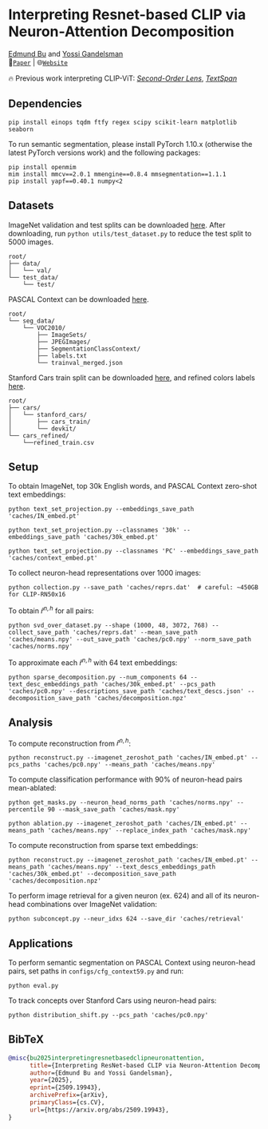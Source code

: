 # Interpreting Resnet-based CLIP via Neuron-Attention Decomposition 
[Edmund Bu](https://www.linkedin.com/in/edmund-bu/) and [Yossi Gandelsman](https://yossigandelsman.github.io/) \
📜[`Paper`](https://arxiv.org/abs/2509.19943) | 🌐[`Website`](https://edmundbu.github.io/clip-neur-attn/)

🔥 Previous work interpreting CLIP-ViT: [*Second-Order Lens*](https://yossigandelsman.github.io/clip_neurons/), [*TextSpan*](https://yossigandelsman.github.io/clip_decomposition/index.html)

## Dependencies

```setup
pip install einops tqdm ftfy regex scipy scikit-learn matplotlib seaborn
```

To run semantic segmentation, please install PyTorch 1.10.x (otherwise the latest PyTorch versions work) and the following packages:

```setup
pip install openmim
mim install mmcv==2.0.1 mmengine==0.8.4 mmsegmentation==1.1.1
pip install yapf==0.40.1 numpy<2
```

## Datasets

ImageNet validation and test splits can be downloaded [here](https://image-net.org/). After downloading, run ```python utils/test_dataset.py``` to reduce the test split to 5000 images.  
```ImageNet
root/
├── data/
│   └── val/
└── test_data/
    └── test/
```

PASCAL Context can be downloaded [here](https://cs.stanford.edu/~roozbeh/pascal-context/).
```Context
root/
└── seg_data/
    └── VOC2010/
        ├── ImageSets/
        ├── JPEGImages/
        ├── SegmentationClassContext/
        ├── labels.txt
        └── trainval_merged.json
```

Stanford Cars train split can be downloaded [here](https://www.kaggle.com/datasets/eduardo4jesus/stanford-cars-dataset), and refined colors labels [here](https://github.com/morrisfl/stanford_cars_refined).
```Cars
root/
├── cars/
│   └── stanford_cars/
│       ├── cars_train/
│       └── devkit/
└── cars_refined/
    └──refined_train.csv
```

## Setup

To obtain ImageNet, top 30k English words, and PASCAL Context zero-shot text embeddings:
```embeddings
python text_set_projection.py --embeddings_save_path 'caches/IN_embed.pt'

python text_set_projection.py --classnames '30k' --embeddings_save_path 'caches/30k_embed.pt'

python text_set_projection.py --classnames 'PC' --embeddings_save_path 'caches/context_embed.pt'
```

To collect neuron-head representations over 1000 images:
```collect
python collection.py --save_path 'caches/reprs.dat'  # careful: ~450GB for CLIP-RN50x16
```

To obtain $\hat{r}^{n,h}$ for all pairs:
```svd
python svd_over_dataset.py --shape (1000, 48, 3072, 768) --collect_save_path 'caches/reprs.dat' --mean_save_path 'caches/means.npy' --out_save_path 'caches/pc0.npy' --norm_save_path 'caches/norms.npy'
```

To approximate each $\hat{r}^{n, h}$ with 64 text embeddings:
```
python sparse_decomposition.py --num_components 64 --text_desc_embeddings_path 'caches/30k_embed.pt' --pcs_path 'caches/pc0.npy' --descriptions_save_path 'caches/text_descs.json' --decomposition_save_path 'caches/decomposition.npz'
```

## Analysis

To compute reconstruction from $\hat{r}^{n, h}$:
```reconstruct
python reconstruct.py --imagenet_zeroshot_path 'caches/IN_embed.pt' --pcs_paths 'caches/pc0.npy' --means_path 'caches/means.npy'
```

To compute classification performance with 90\% of neuron-head pairs mean-ablated:
```ablation
python get_masks.py --neuron_head_norms_path 'caches/norms.npy' --percentile 90 --mask_save_path 'caches/mask.npy'

python ablation.py --imagenet_zeroshot_path 'caches/IN_embed.pt' --means_path 'caches/means.npy' --replace_index_path 'caches/mask.npy'
```

To compute reconstruction from sparse text embeddings:
```sparse
python reconstruct.py --imagenet_zeroshot_path 'caches/IN_embed.pt' --means_path 'caches/means.npy' --text_descs_embeddings_path 'caches/30k_embed.pt' --decomposition_save_path 'caches/decomposition.npz'
```

To perform image retrieval for a given neuron (ex. 624) and all of its neuron-head combinations over ImageNet validation:
```retrieval
python subconcept.py --neur_idxs 624 --save_dir 'caches/retrieval'
```

## Applications

To perform semantic segmentation on PASCAL Context using neuron-head pairs, set paths in ```configs/cfg_context59.py``` and run:
```segmentation
python eval.py 
```

To track concepts over Stanford Cars using neuron-head pairs:
```dist
python distribution_shift.py --pcs_path 'caches/pc0.npy'
```

## BibTeX
```bibtex
@misc{bu2025interpretingresnetbasedclipneuronattention,
      title={Interpreting ResNet-based CLIP via Neuron-Attention Decomposition}, 
      author={Edmund Bu and Yossi Gandelsman},
      year={2025},
      eprint={2509.19943},
      archivePrefix={arXiv},
      primaryClass={cs.CV},
      url={https://arxiv.org/abs/2509.19943}, 
}
```